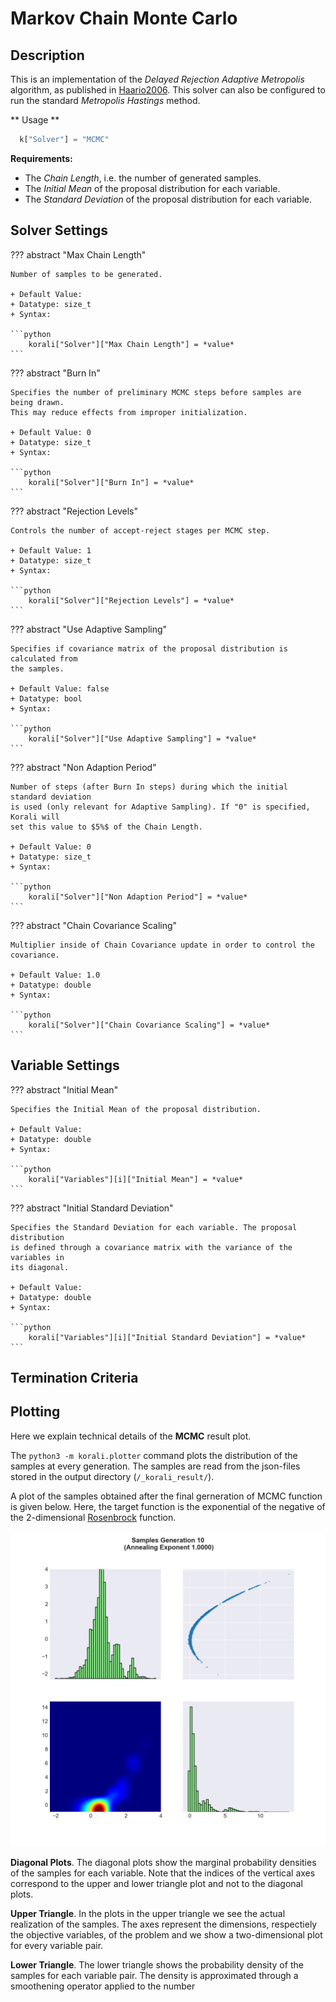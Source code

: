 # Markov Chain Monte Carlo 

## Description

This is an implementation of the *Delayed Rejection Adaptive Metropolis* algorithm,
as published in [Haario2006](https://link.springer.com/article/10.1007%2Fs11222-006-9438-0).
This solver can also be configured to run the standard *Metropolis Hastings* method.

** Usage **

```python
  k["Solver"] = "MCMC"
```
	
**Requirements:**

+ The *Chain Length*, i.e. the number of generated samples.
+ The *Initial Mean* of the proposal distribution for each variable.
+ The *Standard Deviation* of the proposal distribution for each variable.


## Solver Settings

??? abstract "Max Chain Length"

	Number of samples to be generated.

	+ Default Value: 
	+ Datatype: size_t
	+ Syntax: 

	```python
		korali["Solver"]["Max Chain Length"] = *value*
	```

??? abstract "Burn In"

	Specifies the number of preliminary MCMC steps before samples are being drawn.
	This may reduce effects from improper initialization.

	+ Default Value: 0
	+ Datatype: size_t
	+ Syntax: 

	```python
		korali["Solver"]["Burn In"] = *value*
	```

??? abstract "Rejection Levels"

	Controls the number of accept-reject stages per MCMC step.

	+ Default Value: 1
	+ Datatype: size_t
	+ Syntax: 

	```python
		korali["Solver"]["Rejection Levels"] = *value*
	```

??? abstract "Use Adaptive Sampling"

	Specifies if covariance matrix of the proposal distribution is calculated from
	the samples.

	+ Default Value: false
	+ Datatype: bool
	+ Syntax: 

	```python
		korali["Solver"]["Use Adaptive Sampling"] = *value*
	```

??? abstract "Non Adaption Period"

	Number of steps (after Burn In steps) during which the initial standard deviation
	is used (only relevant for Adaptive Sampling). If "0" is specified, Korali will
	set this value to $5%$ of the Chain Length.

	+ Default Value: 0
	+ Datatype: size_t
	+ Syntax: 

	```python
		korali["Solver"]["Non Adaption Period"] = *value*
	```

??? abstract "Chain Covariance Scaling"

	Multiplier inside of Chain Covariance update in order to control the covariance.

	+ Default Value: 1.0
	+ Datatype: double
	+ Syntax: 

	```python
		korali["Solver"]["Chain Covariance Scaling"] = *value*
	```

## Variable Settings

??? abstract "Initial Mean"

	Specifies the Initial Mean of the proposal distribution.

	+ Default Value: 
	+ Datatype: double
	+ Syntax: 

	```python
		korali["Variables"][i]["Initial Mean"] = *value*
	```

??? abstract "Initial Standard Deviation"

	Specifies the Standard Deviation for each variable. The proposal distribution
	is defined through a covariance matrix with the variance of the variables in
	its diagonal.

	+ Default Value: 
	+ Datatype: double
	+ Syntax: 

	```python
		korali["Variables"][i]["Initial Standard Deviation"] = *value*
	```

## Termination Criteria

## Plotting

Here we explain technical details of the **MCMC** result plot.

The `python3 -m korali.plotter` command plots the distribution of the samples at every
generation. The samples are read from the json-files stored in the output
directory (`/_korali_result/`).

A plot of the samples obtained after the final gerneration of MCMC
function is given below. Here, the target function is the exponential of the
negative of the 2-dimensional [Rosenbrock](https://en.wikipedia.org/wiki/Rosenbrock_function)
function.

![figure](sampling_rosenbrock.png)

**Diagonal Plots**. The diagonal plots show the marginal probability densities of the samples for
each variable. Note that the indices of the vertical axes correspond to the
upper and lower triangle plot and not to the diagonal plots.

**Upper Triangle**. In the plots in the upper triangle we see the actual realization of the samples.
The axes represent the dimensions, respectiely the objective variables,
of the problem and we show a two-dimensional plot for every variable pair.

**Lower Triangle**. The lower triangle shows the probability density of the samples for each variable pair.
The density is approximated through a smoothening operator applied to the number


